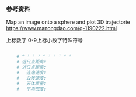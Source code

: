 ### 参考资料

Map an image onto a sphere and plot 3D trajectorie
https://www.manongdao.com/q-1190222.html

上标数字 0-9上标小数字特殊符号
```text

```

```python
    # ⁰ ¹ ² ³ ⁴ ⁵ ⁶ ⁷ ⁸ ⁹
    # 远日点距离: 
    # 近日点距离: 
    # 　逃逸速度: 
    # 　公转速度: 
    # 　天体质量: 
    # 　平均密度: 
```

